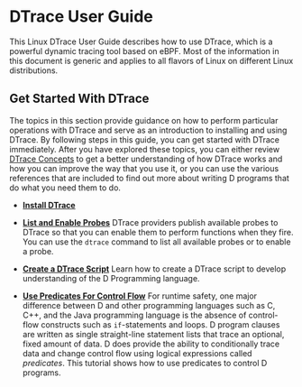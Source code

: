 
# DTrace User Guide

This Linux DTrace User Guide describes how to use DTrace, which is a powerful dynamic tracing tool based on eBPF.
Most of the information in this document is generic and applies to all flavors of Linux on different Linux distributions.

## Get Started With DTrace

The topics in this section provide guidance on how to perform particular operations with DTrace and serve as an introduction to installing and using DTrace. By following steps in this guide, you can get started with DTrace immediately. After you have explored these topics, you can either review [DTrace Concepts](../explanation/dtrace-concepts.md) to get a better understanding of how DTrace works and how you can improve the way that you use it, or you can use the various references that are included to find out more about writing D programs that do what you need them to do.

-   **[Install DTrace](../how-to/dtrace-howto-install-dtrace.md#)**

-   **[List and Enable Probes](../how-to/dtrace-howto-list-and-enable-probes.md#)**
DTrace providers publish available probes to DTrace so that you can enable them to perform functions when they fire. You can use the `dtrace` command to list all available probes or to enable a probe.
-   **[Create a DTrace Script](../how-to/dtrace-howto-create-a-dtrace-script.md#)**
Learn how to create a DTrace script to develop understanding of the D Programming language.
-   **[Use Predicates For Control Flow](../how-to/dtrace-howto-use-predicates.md#)**
For runtime safety, one major difference between D and other programming languages such as C, C++, and the Java programming language is the absence of control-flow constructs such as `if`-statements and loops. D program clauses are written as single straight-line statement lists that trace an optional, fixed amount of data. D does provide the ability to conditionally trace data and change control flow using logical expressions called *predicates*. This tutorial shows how to use predicates to control D programs.

